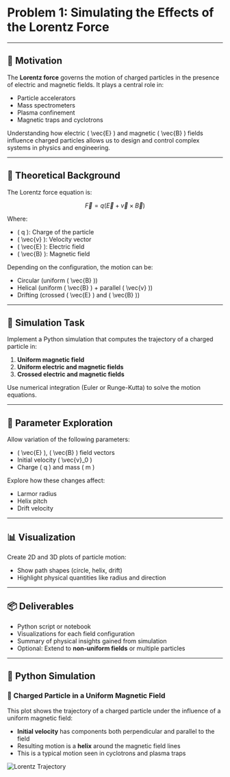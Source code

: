 # Problem 1: Simulating the Effects of the Lorentz Force

---

## 🎯 Motivation

The **Lorentz force** governs the motion of charged particles in the presence of electric and magnetic fields. It plays a central role in:

- Particle accelerators  
- Mass spectrometers  
- Plasma confinement  
- Magnetic traps and cyclotrons

Understanding how electric \( \vec{E} \) and magnetic \( \vec{B} \) fields influence charged particles allows us to design and control complex systems in physics and engineering.

---

## 🧠 Theoretical Background

The Lorentz force equation is:

$$
\vec{F} = q (\vec{E} + \vec{v} \times \vec{B})
$$

Where:
- \( q \): Charge of the particle  
- \( \vec{v} \): Velocity vector  
- \( \vec{E} \): Electric field  
- \( \vec{B} \): Magnetic field  

Depending on the configuration, the motion can be:
- Circular (uniform \( \vec{B} \))  
- Helical (uniform \( \vec{B} \) + parallel \( \vec{v} \))  
- Drifting (crossed \( \vec{E} \) and \( \vec{B} \))

---

## 🧪 Simulation Task

Implement a Python simulation that computes the trajectory of a charged particle in:

1. **Uniform magnetic field**  
2. **Uniform electric and magnetic fields**  
3. **Crossed electric and magnetic fields**

Use numerical integration (Euler or Runge-Kutta) to solve the motion equations.

---

## 🔁 Parameter Exploration

Allow variation of the following parameters:
- \( \vec{E} \), \( \vec{B} \) field vectors  
- Initial velocity \( \vec{v}_0 \)  
- Charge \( q \) and mass \( m \)

Explore how these changes affect:
- Larmor radius  
- Helix pitch  
- Drift velocity

---

## 📊 Visualization

Create 2D and 3D plots of particle motion:
- Show path shapes (circle, helix, drift)
- Highlight physical quantities like radius and direction

---

## 📦 Deliverables

- Python script or notebook
- Visualizations for each field configuration
- Summary of physical insights gained from simulation
- Optional: Extend to **non-uniform fields** or multiple particles

---

## 🧮 Python Simulation 

### 🧲 Charged Particle in a Uniform Magnetic Field

This plot shows the trajectory of a charged particle under the influence of a uniform magnetic field:

- **Initial velocity** has components both perpendicular and parallel to the field
- Resulting motion is a **helix** around the magnetic field lines
- This is a typical motion seen in cyclotrons and plasma traps

![Lorentz Trajectory](https://i.imgur.com/9HAXnGR.png)
